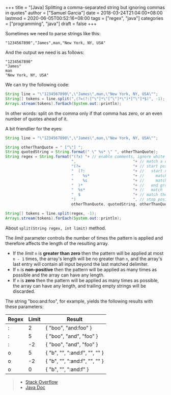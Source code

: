 +++
title = "[Java] Splitting a comma-separated string but ignoring commas in quotes"
author = ["Samuel Garcia"]
date = 2018-03-24T21:04:00+08:00
lastmod = 2020-06-05T00:52:16+08:00
tags = ["regex", "java"]
categories = ["programming", "java"]
draft = false
+++

Sometimes we need to parse strings like this:

```text
"1234567890","James",man,"New York, NY, USA"
```

And the output we need is as follows:

```text
"1234567890"
"James"
man
"New York, NY, USA"
```

<!--more-->

We can try the following code:

```java
String line = "\"1234567890\",\"James\",man,\"New York, NY, USA\"";
String[] tokens = line.split(",(?=(?:[^\"]*\"[^\"]*\")*[^\"]*$)", -1);
Arrays.stream(tokens).forEach(System.out::println);
```

In other words: split on the comma only if that comma has zero, or an even number of quotes ahead of it.

A bit friendlier for the eyes:

```java
String line = "\"1234567890\",\"James\",man,\"New York, NY, USA\"";

String otherThanQuote = " [^\"] ";
String quotedString = String.format(" \" %s* \" ", otherThanQuote);
String regex = String.format("(?x) "+ // enable comments, ignore white spaces
                             ",                         "+ // match a comma
                             "(?=                       "+ // start positive look ahead
                             "  (?:                     "+ //   start non-capturing group 1
                             "    %s*                   "+ //     match 'otherThanQuote' zero or more times
                             "    %s                    "+ //     match 'quotedString'
                             "  )*                      "+ //   end group 1 and repeat it zero or more times
                             "  %s*                     "+ //   match 'otherThanQuote'
                             "  $                       "+ // match the end of the string
                             ")                         ", // stop positive look ahead
                             otherThanQuote, quotedString, otherThanQuote);

String[] tokens = line.split(regex, -1);
Arrays.stream(tokens).forEach(System.out::println);
```

About `split(String regex, int limit)` method.

The _limit_ parameter controls the number of times the pattern is applied and therefore affects the length of the resulting array.

-   If the _limit_ `n` is **greater than zero** then the pattern will be applied at most `n - 1` times, the array's length will be no greater than `n`, and the array's last entry will contain all input beyond the last matched delimiter.
-   If `n` is **non-positive** then the pattern will be applied as many times as possible and the array can have any length.
-   If `n` is **zero** then the pattern will be applied as many times as possible, the array can have any length, and trailing empty strings will be discarded.

The string "boo:and:foo", for example, yields the following results with these parameters:

| Regex | Limit | Result                        |
|-------|-------|-------------------------------|
| :     | 2     | { "boo", "and:foo" }          |
| :     | 5     | { "boo", "and", "foo" }       |
| :     | -2    | { "boo", "and", "foo" }       |
| o     | 5     | { "b", "", ":and:f", "", "" } |
| o     | -2    | { "b", "", ":and:f", "", "" } |
| o     | 0     | { "b", "", ":and:f" }         |

> -   [Stack Overflow](https://stackoverflow.com/questions/1757065)
> -   [Java Doc](https://docs.oracle.com/javase/6/docs/api/java/lang/String.html#split(java.lang.String,%20int))
